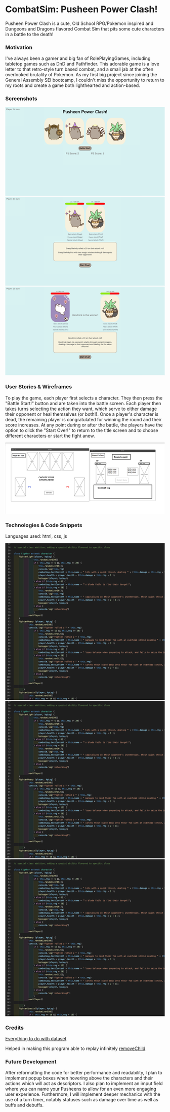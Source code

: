 # CombatSim: Pusheen Power Clash!

Pusheen Power Clash is a cute, Old School RPG/Pokemon inspired and Dungeons and Dragons flavored Combat Sim that pits some cute characters in a battle to the death!

### Motivation

I've always been a gamer and big fan of RolePlayingGames, including tabletop games such as DnD and Pathfinder. This adorable game is a love letter to that retro-style turn based combat, and a small jab at the often overlooked brutality of Pokemon. As my first big project since joining the General Assembly SEI bootcamp, I couldn't miss the opportunity to return to my roots and create a game both lighthearted and action-based. 

### Screenshots

![Game1](https://github.com/TeddySpaghet/CombatSim/blob/main/assets/PusheenGame1.png)
![Game2](https://github.com/TeddySpaghet/CombatSim/blob/main/assets/PusheenGame2.png)
![Game3](https://github.com/TeddySpaghet/CombatSim/blob/main/assets/PusheenGame3.png)

### User Stories & Wireframes

To play the game, each player first selects a character. They then press the "Battle Start!" button and are taken into the battle screen. Each player then takes turns selecting the action they want, which serve to either damage their opponent or heal themselves (or both!). Once a player's character is dead, the remaining player is congratulated for winning the round and their score increases. At any point during or after the battle, the players have the option to click the "Start Over!" to return to the title screen and to choose different characters or start the fight anew.

![WireFrame](https://github.com/TeddySpaghet/CombatSim/blob/main/assets/project1WireFrame.png)

### Technologies & Code Snippets

Languages used: html, css, js

![Classes](https://github.com/TeddySpaghet/CombatSim/blob/main/assets/P1code1.png)
![Dynamic action selector](https://github.com/TeddySpaghet/CombatSim/blob/main/assets/P1code1.png)
![Event listener](https://github.com/TeddySpaghet/CombatSim/blob/main/assets/P1code1.png)

### Credits

[Everything to do with dataset](https://developer.mozilla.org/en-US/docs/Web/HTML/Global_attributes/data-*)

Helped in making this program able to replay infinitely [removeChild](https://www.w3schools.com/jsref/met_node_removechild.asp)

### Future Development

After reformatting the code for better performance and readability, I plan to implement popup boxes when hovering above the characters and their actions which will act as descriptors. I also plan to implement an imput field where you can name your Pusheens to allow for an even more engaging user experience. Furthermore, I will implement deeper mechanics with the use of a turn timer, notably statuses such as damage over time as well as buffs and debuffs.
